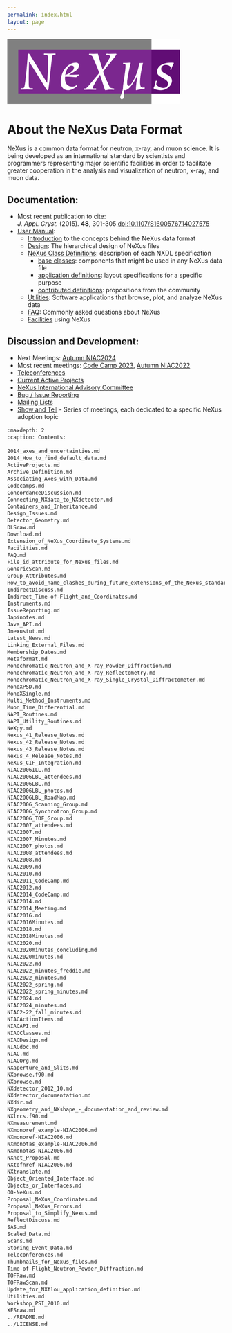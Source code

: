 ```yaml
---
permalink: index.html
layout: page
---
```


![NeXus Logo](https://raw.githubusercontent.com/nexusformat/NIAC/master/NeXus_Logo/NeXus_Logo_dark.svg)

About the NeXus Data Format
===========================

NeXus is a common data format for neutron, x-ray, and muon science. It
is being developed as an international standard by scientists and
programmers representing major scientific facilities in order to
facilitate greater cooperation in the analysis and visualization of
neutron, x-ray, and muon data.

## Documentation:  
* Most recent publication to cite:  
   *J. Appl. Cryst.* (2015). **48**, 301-305 [doi:10.1107/S1600576714027575](https://doi.org/10.1107/S1600576714027575)
* [User Manual](https://manual.nexusformat.org/user_manual.html):
  * [Introduction](https://manual.nexusformat.org/introduction.html) to the concepts behind the NeXus data format
  * [Design](https://manual.nexusformat.org/design.html): The hierarchical design of NeXus files
  * [NeXus Class Definitions](https://manual.nexusformat.org/classes/index.html): description of each NXDL specification
    * [base classes](https://manual.nexusformat.org/classes/base_classes/index.html): components that might be used in any NeXus data file
    * [application definitions](https://manual.nexusformat.org/classes/applications/index.html): layout specifications for a specific purpose
    * [contributed definitions](https://manual.nexusformat.org/classes/contributed_definitions/index.html): propositions from the community
  * [Utilities](https://manual.nexusformat.org/utilities.html): Software applications that browse, plot, and analyze NeXus data
  * [FAQ](https://manual.nexusformat.org/faq.html): Commonly asked questions about NeXus
  * [Facilities](Facilities.html "wikilink") using NeXus

## Discussion and Development:
* Next Meetings: [Autumn NIAC2024](NIAC2024.html "wikilink")
* Most recent meetings: [Code Camp 2023](CodeCampJune2023.html "wikilink"), [Autumn NIAC2022](NIAC2022.html "wikilink")
* [Teleconferences](Teleconferences.html "wikilink")
* [Current Active Projects](ActiveProjects.html "wikilink")
* [NeXus International Advisory Committee](NIAC.html "wikilink")
* [Bug / Issue Reporting](IssueReporting.html "wikilink")
* [Mailing Lists](https://manual.nexusformat.org/mailinglist.html)
* [Show and Tell](https://indico.desy.de/category/1080/) - Series of meetings, each dedicated to a specific NeXus adoption topic

```{toctree}
:maxdepth: 2
:caption: Contents:

2014_axes_and_uncertainties.md
2014_How_to_find_default_data.md
ActiveProjects.md
Archive_Definition.md
Associating_Axes_with_Data.md
Codecamps.md
ConcordanceDiscussion.md
Connecting_NXdata_to_NXdetector.md
Containers_and_Inheritance.md
Design_Issues.md
Detector_Geometry.md
DLSraw.md
Download.md
Extension_of_NeXus_Coordinate_Systems.md
Facilities.md
FAQ.md
File_id_attribute_for_Nexus_files.md
GenericScan.md
Group_Attributes.md
How_to_avoid_name_clashes_during_future_extensions_of_the_Nexus_standard.md
IndirectDiscuss.md
Indirect_Time-of-Flight_and_Coordinates.md
Instruments.md
IssueReporting.md
Japinotes.md
Java_API.md
Jnexustut.md
Latest_News.md
Linking_External_Files.md
Membership_Dates.md
Metaformat.md
Monochromatic_Neutron_and_X-ray_Powder_Diffraction.md
Monochromatic_Neutron_and_X-ray_Reflectometry.md
Monochromatic_Neutron_and_X-ray_Single_Crystal_Diffractometer.md
MonoXPSD.md
MonoXSingle.md
Multi_Method_Instruments.md
Muon_Time_Differential.md
NAPI_Routines.md
NAPI_Utility_Routines.md
NeXpy.md
Nexus_41_Release_Notes.md
Nexus_42_Release_Notes.md
Nexus_43_Release_Notes.md
Nexus_4_Release_Notes.md
NeXus_CIF_Integration.md
NIAC2006ILL.md
NIAC2006LBL_attendees.md
NIAC2006LBL.md
NIAC2006LBL_photos.md
NIAC2006LBL_RoadMap.md
NIAC2006_Scanning_Group.md
NIAC2006_Synchrotron_Group.md
NIAC2006_TOF_Group.md
NIAC2007_attendees.md
NIAC2007.md
NIAC2007_Minutes.md
NIAC2007_photos.md
NIAC2008_attendees.md
NIAC2008.md
NIAC2009.md
NIAC2010.md
NIAC2011_CodeCamp.md
NIAC2012.md
NIAC2014_CodeCamp.md
NIAC2014.md
NIAC2014_Meeting.md
NIAC2016.md
NIAC2016Minutes.md
NIAC2018.md
NIAC2018Minutes.md
NIAC2020.md
NIAC2020minutes_concluding.md
NIAC2020minutes.md
NIAC2022.md
NIAC2022_minutes_freddie.md
NIAC2022_minutes.md
NIAC2022_spring.md
NIAC2022_spring_minutes.md
NIAC2024.md
NIAC2024_minutes.md
NIAC2-22_fall_minutes.md
NIACActionItems.md
NIACAPI.md
NIACClasses.md
NIACDesign.md
NIACdoc.md
NIAC.md
NIACOrg.md
NXaperture_and_Slits.md
NXbrowse.f90.md
NXbrowse.md
NXdetector_2012_10.md
NXdetector_documentation.md
NXdir.md
NXgeometry_and_NXshape_-_documentation_and_review.md
NXlrcs.f90.md
NXmeasurement.md
NXmonoref_example-NIAC2006.md
NXmonoref-NIAC2006.md
NXmonotas_example-NIAC2006.md
NXmonotas-NIAC2006.md
NXnet_Proposal.md
NXtofnref-NIAC2006.md
NXtranslate.md
Object_Oriented_Interface.md
Objects_or_Interfaces.md
OO-NeXus.md
Proposal_NeXus_Coordinates.md
Proposal_NeXus_Errors.md
Proposal_to_Simplify_Nexus.md
ReflectDiscuss.md
SAS.md
Scaled_Data.md
Scans.md
Storing_Event_Data.md
Teleconferences.md
Thumbnails_for_Nexus_files.md
Time-of-Flight_Neutron_Powder_Diffraction.md
TOFRaw.md
TOFRawScan.md
Update_for_NXflou_application_definition.md
Utilities.md
Workshop_PSI_2010.md
XESraw.md
../README.md
../LICENSE.md
